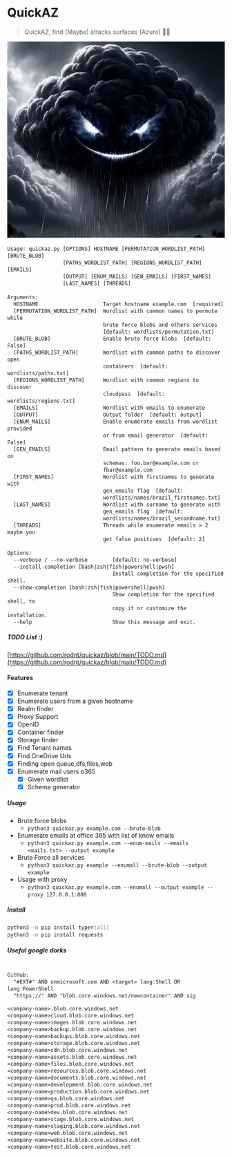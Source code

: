 
# **QuickAZ** 

> QuickAZ, find (Maybe) attacks surfaces (Azure) 🚩🐍

![](static/Hello.jpeg)

```console
Usage: quickaz.py [OPTIONS] HOSTNAME [PERMUTATION_WORDLIST_PATH] [BRUTE_BLOB]
                  [PATHS_WORDLIST_PATH] [REGIONS_WORDLIST_PATH] [EMAILS]
                  [OUTPUT] [ENUM_MAILS] [GEN_EMAILS] [FIRST_NAMES]
                  [LAST_NAMES] [THREADS]

Arguments:
  HOSTNAME                     Target hostname example.com  [required]
  [PERMUTATION_WORDLIST_PATH]  Wordlist with common names to permute while
                               brute force blobs and others services
                               [default: wordlists/permutation.txt]
  [BRUTE_BLOB]                 Enable brute force blobs  [default: False]
  [PATHS_WORDLIST_PATH]        Wordlist with common paths to discover open
                               containers  [default: wordlists/paths.txt]
  [REGIONS_WORDLIST_PATH]      Wordlist with common regions to discover
                               cloudpass  [default: wordlists/regions.txt]
  [EMAILS]                     Wordlist with emails to enumerate
  [OUTPUT]                     Output folder  [default: output]
  [ENUM_MAILS]                 Enable enumerate emails from wordlist provided
                               or from email generator  [default: False]
  [GEN_EMAILS]                 Email pattern to generate emails based on
                               schemas: foo.bar@example.com or
                               fbar@example.com
  [FIRST_NAMES]                Wordlist with firstnames to generate with
                               gen_emails flag  [default:
                               wordlists/names/brazil_firstnames.txt]
  [LAST_NAMES]                 Wordlist with surname to generate with
                               gen_emails flag  [default:
                               wordlists/names/brazil_secondname.txt]
  [THREADS]                    Threads while enumerate emails > 2 maybe you
                               get false positives  [default: 2]

Options:
  --verbose / --no-verbose        [default: no-verbose]
  --install-completion [bash|zsh|fish|powershell|pwsh]
                                  Install completion for the specified shell.
  --show-completion [bash|zsh|fish|powershell|pwsh]
                                  Show completion for the specified shell, to
                                  copy it or customize the installation.
  --help                          Show this message and exit.
```

##### TODO List :)

[https://github.com/rodnt/quickaz/blob/main/TODO.md](https://github.com/rodnt/quickaz/blob/main/TODO.md)

#### Features
- [x] Enumerate tenant
- [x] Enumerate users from a given hostname
- [x] Realm finder
- [x] Proxy Support
- [x] OpenID
- [x] Container finder
- [x] Storage finder
- [x] Find Tenant names
- [x] Find OneDrive Urls 
- [x] Finding open queue,dfs,files,web
- [x] Enumerate mail users o365
  - [x] Given wordlist
  - [x] Schema generator

##### Usage

-  Brute force blobs
     - `python3 quickaz.py example.com --brute-blob`
- Enumerate emails at office 365 with list of know emails
  - `python3 quickaz.py example.com --enum-mails --emails <mails.txt> --output example`
- Brute Force all services
  - `python3 quickaz.py example --enumall --brute-blob --output example`
- Usage with proxy
  - `python3 quickaz.py example.com --enumall --output example --proxy 127.0.0.1:808`

##### Install

```bash
python3 -m pip install typer[all]
python3 -m pip install requests
```

##### Useful google dorks
```

GitHub:
  "#EXT#" AND onmicrosoft.com AND <target> lang:Shell OR lang:PowerShell 
  "https://" AND "blob.core.windows.net/newcontainer" AND sig
```

```console
<company-name>.blob.core.windows.net
<company-name>cloud.blob.core.windows.net
<company-name>images.blob.core.windows.net
<company-name>backup.blob.core.windows.net
<company-name>backups.blob.core.windows.net
<company-name>storage.blob.core.windows.net
<company-name>cdn.blob.core.windows.net
<company-name>assets.blob.core.windows.net
<company-name>files.blob.core.windows.net
<company-name>resources.blob.core.windows.net
<company-name>documents.blob.core.windows.net
<company-name>development.blob.core.windows.net
<company-name>production.blob.core.windows.net
<company-name>qa.blob.core.windows.net
<company-name>prod.blob.core.windows.net
<company-name>dev.blob.core.windows.net
<company-name>stage.blob.core.windows.net
<company-name>staging.blob.core.windows.net
<company-name>web.blob.core.windows.net
<company-name>website.blob.core.windows.net
<company-name>test.blob.core.windows.net
```
